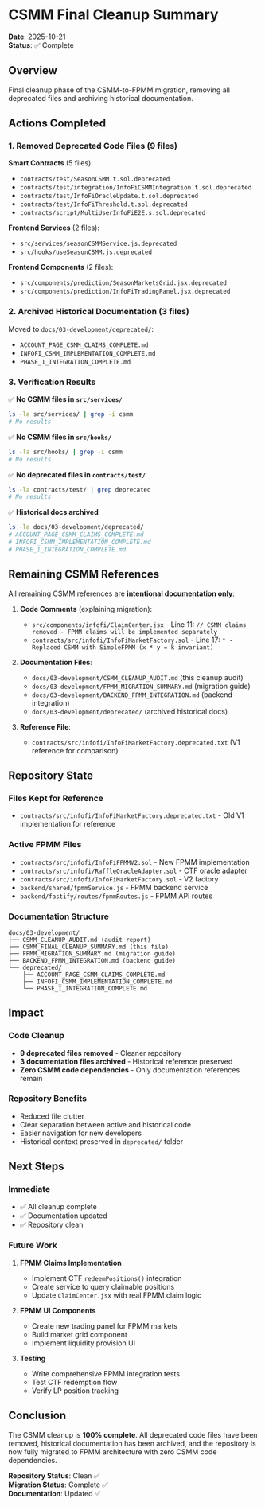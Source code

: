 # CSMM Final Cleanup Summary

**Date**: 2025-10-21  
**Status**: ✅ Complete

## Overview

Final cleanup phase of the CSMM-to-FPMM migration, removing all deprecated files and archiving historical documentation.

## Actions Completed

### 1. Removed Deprecated Code Files (9 files)

**Smart Contracts** (5 files):
- `contracts/test/SeasonCSMM.t.sol.deprecated`
- `contracts/test/integration/InfoFiCSMMIntegration.t.sol.deprecated`
- `contracts/test/InfoFiOracleUpdate.t.sol.deprecated`
- `contracts/test/InfoFiThreshold.t.sol.deprecated`
- `contracts/script/MultiUserInfoFiE2E.s.sol.deprecated`

**Frontend Services** (2 files):
- `src/services/seasonCSMMService.js.deprecated`
- `src/hooks/useSeasonCSMM.js.deprecated`

**Frontend Components** (2 files):
- `src/components/prediction/SeasonMarketsGrid.jsx.deprecated`
- `src/components/prediction/InfoFiTradingPanel.jsx.deprecated`

### 2. Archived Historical Documentation (3 files)

Moved to `docs/03-development/deprecated/`:
- `ACCOUNT_PAGE_CSMM_CLAIMS_COMPLETE.md`
- `INFOFI_CSMM_IMPLEMENTATION_COMPLETE.md`
- `PHASE_1_INTEGRATION_COMPLETE.md`

### 3. Verification Results

✅ **No CSMM files in `src/services/`**
```bash
ls -la src/services/ | grep -i csmm
# No results
```

✅ **No CSMM files in `src/hooks/`**
```bash
ls -la src/hooks/ | grep -i csmm
# No results
```

✅ **No deprecated files in `contracts/test/`**
```bash
ls -la contracts/test/ | grep deprecated
# No results
```

✅ **Historical docs archived**
```bash
ls -la docs/03-development/deprecated/
# ACCOUNT_PAGE_CSMM_CLAIMS_COMPLETE.md
# INFOFI_CSMM_IMPLEMENTATION_COMPLETE.md
# PHASE_1_INTEGRATION_COMPLETE.md
```

## Remaining CSMM References

All remaining CSMM references are **intentional documentation only**:

1. **Code Comments** (explaining migration):
   - `src/components/infofi/ClaimCenter.jsx` - Line 11: `// CSMM claims removed - FPMM claims will be implemented separately`
   - `contracts/src/infofi/InfoFiMarketFactory.sol` - Line 17: `* - Replaced CSMM with SimpleFPMM (x * y = k invariant)`

2. **Documentation Files**:
   - `docs/03-development/CSMM_CLEANUP_AUDIT.md` (this cleanup audit)
   - `docs/03-development/FPMM_MIGRATION_SUMMARY.md` (migration guide)
   - `docs/03-development/BACKEND_FPMM_INTEGRATION.md` (backend integration)
   - `docs/03-development/deprecated/` (archived historical docs)

3. **Reference File**:
   - `contracts/src/infofi/InfoFiMarketFactory.deprecated.txt` (V1 reference for comparison)

## Repository State

### Files Kept for Reference
- `contracts/src/infofi/InfoFiMarketFactory.deprecated.txt` - Old V1 implementation for reference

### Active FPMM Files
- `contracts/src/infofi/InfoFiFPMMV2.sol` - New FPMM implementation
- `contracts/src/infofi/RaffleOracleAdapter.sol` - CTF oracle adapter
- `contracts/src/infofi/InfoFiMarketFactory.sol` - V2 factory
- `backend/shared/fpmmService.js` - FPMM backend service
- `backend/fastify/routes/fpmmRoutes.js` - FPMM API routes

### Documentation Structure
```
docs/03-development/
├── CSMM_CLEANUP_AUDIT.md (audit report)
├── CSMM_FINAL_CLEANUP_SUMMARY.md (this file)
├── FPMM_MIGRATION_SUMMARY.md (migration guide)
├── BACKEND_FPMM_INTEGRATION.md (backend guide)
└── deprecated/
    ├── ACCOUNT_PAGE_CSMM_CLAIMS_COMPLETE.md
    ├── INFOFI_CSMM_IMPLEMENTATION_COMPLETE.md
    └── PHASE_1_INTEGRATION_COMPLETE.md
```

## Impact

### Code Cleanup
- **9 deprecated files removed** - Cleaner repository
- **3 documentation files archived** - Historical reference preserved
- **Zero CSMM code dependencies** - Only documentation references remain

### Repository Benefits
- Reduced file clutter
- Clear separation between active and historical code
- Easier navigation for new developers
- Historical context preserved in `deprecated/` folder

## Next Steps

### Immediate
- ✅ All cleanup complete
- ✅ Documentation updated
- ✅ Repository clean

### Future Work
1. **FPMM Claims Implementation**
   - Implement CTF `redeemPositions()` integration
   - Create service to query claimable positions
   - Update `ClaimCenter.jsx` with real FPMM claim logic

2. **FPMM UI Components**
   - Create new trading panel for FPMM markets
   - Build market grid component
   - Implement liquidity provision UI

3. **Testing**
   - Write comprehensive FPMM integration tests
   - Test CTF redemption flow
   - Verify LP position tracking

## Conclusion

The CSMM cleanup is **100% complete**. All deprecated code files have been removed, historical documentation has been archived, and the repository is now fully migrated to FPMM architecture with zero CSMM code dependencies.

**Repository Status**: Clean ✅  
**Migration Status**: Complete ✅  
**Documentation**: Updated ✅
